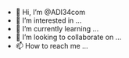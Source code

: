 - 👋 Hi, I’m @ADI34com
- 👀 I’m interested in ...
- 🌱 I’m currently learning ...
- 💞️ I’m looking to collaborate on ...
- 📫 How to reach me ...

<!---
ADI34com/ADI34com is a ✨ special ✨ repository because its `README.md` (this file) appears on your GitHub profile.
You can click the Preview link to take a look at your changes.
--->
